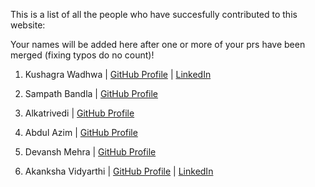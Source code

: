 This is a list of all the people who have succesfully contributed to this website:

Your names will be added here after one or more of your prs have been merged (fixing typos do no count)! 

1. Kushagra Wadhwa | [GitHub Profile](https://github.com/Kushagraw12/) | [LinkedIn](https://linkedin.com/in/kushagra-wadhwa12)

2. Sampath Bandla | [GitHub Profile](https://github.com/sampathbandla)

3. Alkatrivedi | [GitHub Profile](https://github.com/alkatrivedi)

4. Abdul Azim | [GitHub Profile](https://github.com/azim2429)

5. Devansh Mehra | [GitHub Profile](https://github.com/DevanshMehra)

6. Akanksha Vidyarthi | [GitHub Profile](https://github.com/akankshaa99) | [LinkedIn](https://www.linkedin.com/in/akanksha-vidyarthi-b7a2a61a0/)
